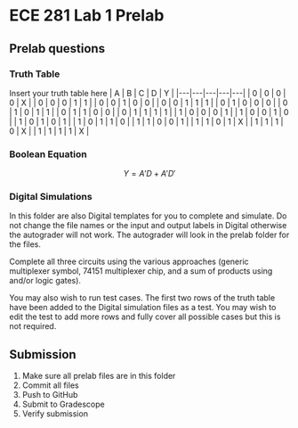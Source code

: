 # ECE 281 Lab 1 Prelab

## Prelab questions

### Truth Table

Insert your truth table here
| A | B | C | D | Y |
|---|---|---|---|---|
| 0 | 0 | 0 | 0 | X |
| 0 | 0 | 0 | 1 | 1 |
| 0 | 0 | 1 | 0 | 0 |
| 0 | 0 | 1 | 1 | 1 |
| 0 | 1 | 0 | 0 | 0 |
| 0 | 1 | 0 | 1 | 1 |
| 0 | 1 | 1 | 0 | 0 |
| 0 | 1 | 1 | 1 | 1 |
| 1 | 0 | 0 | 0 | 1 |
| 1 | 0 | 0 | 1 | 0 |
| 1 | 0 | 1 | 0 | 1 |
| 1 | 0 | 1 | 1 | 0 |
| 1 | 1 | 0 | 0 | 1 |
| 1 | 1 | 0 | 1 | X |
| 1 | 1 | 1 | 0 | X |
| 1 | 1 | 1 | 1 | X |


### Boolean Equation

$$
Y = A'D + A'D'
$$

### Digital Simulations

In this folder are also Digital templates for you to complete and simulate.  Do not change the file names or the input and output labels in Digital otherwise the autograder will not work.  The autograder will look in the prelab folder for the files.

Complete all three circuits using the various approaches (generic multiplexer symbol, 74151 multiplexer chip, and a sum of products using and/or logic gates).

You may also wish to run test cases.  The first two rows of the truth table have been added to the Digital simulation files as a test.  You may wish to edit the test to add more rows and fully cover all possible cases but this is not required.

## Submission

1. Make sure all prelab files are in this folder
2. Commit all files
3. Push to GitHub
4. Submit to Gradescope
5. Verify submission
